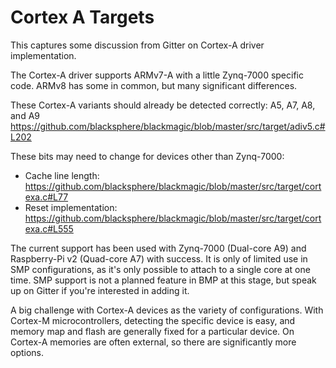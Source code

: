 # Cortex A Targets

This captures some discussion from Gitter on Cortex-A driver implementation.

The Cortex-A driver supports ARMv7-A with a little Zynq-7000 specific code. ARMv8 has some in common, but many significant differences.

These Cortex-A variants should already be detected correctly: A5, A7, A8, and A9
https://github.com/blacksphere/blackmagic/blob/master/src/target/adiv5.c#L202

These bits may need to change for devices other than Zynq-7000:
- Cache line length: https://github.com/blacksphere/blackmagic/blob/master/src/target/cortexa.c#L77
- Reset implementation: https://github.com/blacksphere/blackmagic/blob/master/src/target/cortexa.c#L555

The current support has been used with Zynq-7000 (Dual-core A9) and Raspberry-Pi v2 (Quad-core A7) with success.
It is only of limited use in SMP configurations, as it's only possible to attach to a single core at one time.  SMP support is not a planned feature in BMP at this stage, but speak up on Gitter if you're interested in adding it.

A big challenge with Cortex-A devices as the variety of configurations. With Cortex-M microcontrollers, detecting the specific device is easy, and memory map and flash are generally fixed for a particular device. On Cortex-A memories are often external, so there are significantly more options.